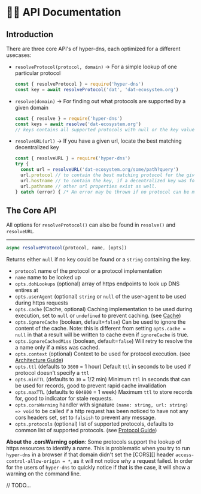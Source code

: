 # 🧑‍💻 API Documentation

## Introduction

There are three core API's of hyper-dns, each optimized for a different usecases:

- `resolveProtocol(protocol, domain)` → For a simple lookup of one particular protocol

    ```js
    const { resolveProtocol } = require('hyper-dns')
    const key = await resolveProtocol('dat', 'dat-ecosystem.org')
    ```

- `resolve(domain)` → For finding out what protocols are supported by a given domain

    ```js
    const { resolve } = require('hyper-dns')
    const keys = await resolve('dat-ecosystem.org')
    // keys contains all supported protocols with null or the key value
    ```

- `resolveURL(url)` → If you have a given url, locate the best matching decentralized key

    ```js
    const { resolveURL } = require('hyper-dns')
    try {
      const url = resolveURL('dat-ecosystem.org/some/path?query')
      url.protocol // to contain the best matching protocol for the given domain
      url.hostname // to contain the key, if a decentralized key was found
      url.pathname // other url properties exist as well.
    } catch (error) { /* An error may be thrown if no protocol can be matched! */ }
    ```

## The Core API

All options for `resolveProtocol()` can also be found in `resolve()` and `resolveURL`.

---

```js
async resolveProtocol(protocol, name, [opts])
```

Returns either `null` if no key could be found or a `string` containing the key.

- `protocol` name of the protocol or a protocol implementation
- `name` name to be looked up
- `opts.dohLookups` (optional) array of https endpoints to look up DNS entires at
- `opts.userAgent` (optional) `string` or `null` of the user-agent to be used during https requests
- `opts.cache` (Cache, optional) Caching implementation to be used during execution, set to `null` or `undefined` to prevent caching. (see [Cache](#cache))
- `opts.ignoreCache` (boolean, default=`false`) Can be used to ignore the content of the cache. Note: this is different from setting `opts.cache = null` in that a result will be written to cache even if `ignoreCache` is true.
- `opts.ignoreCachedMiss` (boolean, default=`false`) Will retry to resolve the a name only if a miss was cached.
- `opts.context` (optional) Context to be used for protocol execution. (see [Architecture Guide][])
- `opts.ttl` (defaults to `3600` = 1 hour) Default `ttl` in seconds to be used if protocol doesn't specify a `ttl`
- `opts.minTTL` (defaults to `30` = 1/2 min) Minimum `ttl` in seconds that can be used for records, good to prevent rapid cache invalidation
- `opts.maxTTL` (defaults to `604800` = 1 week) Maximum `ttl` to store records for, good to indicator for stale requests.
- `opts.corsWarning` handler with signature `(name: string, url: string) => void` to be called if a http request has been noticed to have not any cors headers set, set to `falsish` to prevent any message.
- `opts.protocols` (optional) list of supported protocols, defaults to common list of supported protocols. (see [Protocol Guide][])

[Architecture Guide]: ./architecture.md
[Protocol Guide]: ./protocol.md

**About the .corsWarning option**: Some protocols support the lookup of https resources to identify a name. This is problematic when you try to run `hyper-dns` in a browser if that domain didn't set the [CORS][] header `access-control-allow-origin = *`, as it will not notice _why_ a request failed. In order for the users of `hyper-dns` to quickly notice if that is the case, it will show a warning on the command line.

// TODO...


